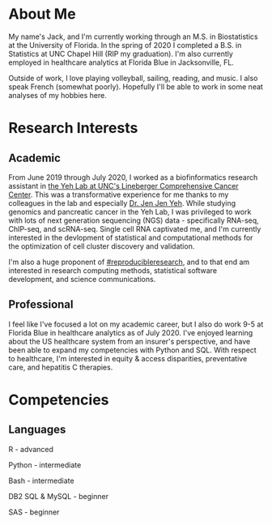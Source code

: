 # About Me 

My name's Jack, and I'm currently working through an M.S. in Biostatistics at the University of Florida. In the spring of 2020 I completed a B.S. in Statistics at UNC Chapel Hill (RIP my graduation). I'm also currently employed in healthcare analytics at Florida Blue in Jacksonville, FL. 

Outside of work, I love playing volleyball, sailing, reading, and music. I also speak French (somewhat poorly). Hopefully I'll be able to work in some neat analyses of my hobbies here. 

# Research Interests
## Academic 
From June 2019 through July 2020, I worked as a biofinformatics research assistant in [the Yeh Lab at UNC's Lineberger Comprehensive Cancer Center](https://unclineberger.org/yehlab/). This was a transformative experience for me thanks to my colleagues in the lab and especially [Dr. Jen Jen Yeh](https://endeavors.unc.edu/the-synergistic-scientist/). While studying genomics and pancreatic cancer in the Yeh Lab, I was privileged to work with lots of next generation sequencing (NGS) data - specifically RNA-seq, ChIP-seq, and scRNA-seq. Single cell RNA captivated me, and I'm currently interested in the devlopment of statistical and computational methods for the optimization of cell cluster discovery and validation.

I'm also a huge proponent of [\#reproducibleresearch](https://twitter.com/search?q=%23reproducibleresearch&src=typed_query), and to that end am interested in research computing methods, statistical software development, and science communications.  


## Professional 
I feel like I've focused a lot on my academic career, but I also do work 9-5 at Florida Blue in healthcare analytics as of July 2020. I've enjoyed learning about the US healthcare system from an insurer's perspective, and have been able to expand my competencies with Python and SQL. With respect to healthcare, I'm interested in equity & access disparities, preventative care, and hepatitis C therapies. 

# Competencies
## Languages 

R - advanced

Python - intermediate

Bash - intermediate

DB2 SQL & MySQL - beginner 

SAS - beginner


